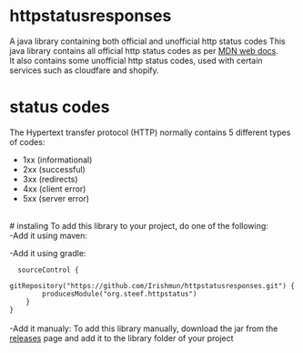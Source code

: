 # httpstatusresponses
A java library containing both official and unofficial http status codes
This java library contains all official http status codes as per <a href="https://developer.mozilla.org/en-US/docs/Web/HTTP/Status">MDN web docs</a>.<br>
It also contains some unofficial http status codes, used with certain services such as cloudfare and shopify.
# status codes
The Hypertext transfer protocol (HTTP) normally contains 5 different types of codes:<br>
<ul>
  <li>1xx (informational)</li>
  <li>2xx (successful)</li>
  <li>3xx (redirects)</li>
  <li>4xx (client error)</li>
  <li>5xx (server error)</li>
</ul><br>
# instaling
To add this library to your project, do one of the following:<br>
-Add it using maven:<br>
<code> </code><br>
-Add it using gradle:<br>
<code>
  sourceControl {
    gitRepository("https://github.com/Irishmun/httpstatusresponses.git") {
        producesModule("org.steef.httpstatus")
    }
}
</code><br>
-Add it manualy:
To add this library manually, download the jar from the <a href="https://github.com/Irishmun/httpstatusresponses/releases">releases</a> page and add it to the library folder of your project
